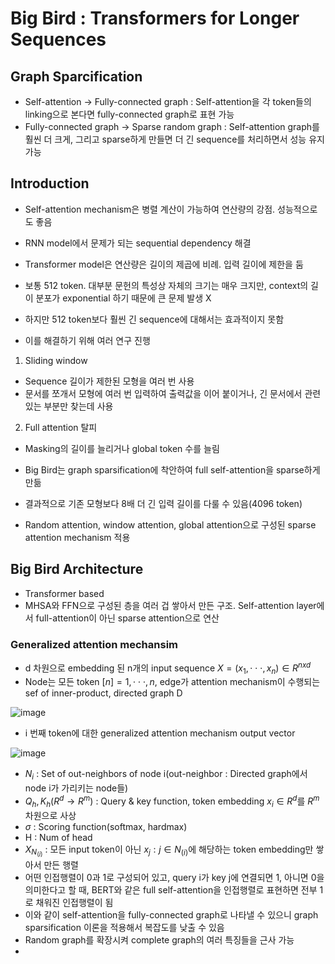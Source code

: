 # Big Bird : Transformers for Longer Sequences

## Graph Sparcification

- Self-attention -> Fully-connected graph : Self-attention을 각 token들의 linking으로 본다면 fully-connected graph로 표현 가능
- Fully-connected graph -> Sparse random graph : Self-attention graph를 훨씬 더 크게, 그리고 sparse하게 만들면 더 긴 sequence를 처리하면서 성능 유지 가능

## Introduction 

- Self-attention mechanism은 병렬 계산이 가능하여 연산량의 강점. 성능적으로도 좋음
- RNN model에서 문제가 되는 sequential dependency 해결

- Transformer model은 연산량은 길이의 제곱에 비례. 입력 길이에 제한을 둠
- 보통 512 token. 대부분 문헌의 특성상 자체의 크기는 매우 크지만, context의 길이 분포가 exponential 하기 때문에 큰 문제 발생 X
- 하지만 512 token보다 훨씬 긴 sequence에 대해서는 효과적이지 못함
- 이를 해결하기 위해 여러 연구 진행

1. Sliding window
- Sequence 길이가 제한된 모형을 여러 번 사용
- 문서를 쪼개서 모형에 여러 번 입력하여 출력값을 이어 붙이거나, 긴 문서에서 관련 있는 부분만 찾는데 사용

2. Full attention 탈피
- Masking의 길이를 늘리거나 global token 수를 늘림

- Big Bird는 graph sparsification에 착안하여 full self-attention을 sparse하게 만듦
- 결과적으로 기존 모형보다 8배 더 긴 입력 길이를 다룰 수 있음(4096 token)
- Random attention, window attention, global attention으로 구성된 sparse attention mechanism 적용

## Big Bird Architecture

- Transformer based
- MHSA와 FFN으로 구성된 층을 여러 겁 쌓아서 만든 구조. Self-attention layer에서 full-attention이 아닌 sparse attention으로 연산

### Generalized attention mechansim

- d 차원으로 embedding 된 n개의 input sequence $X = (x_1,\cdot\cdot\cdot,x_n) \in R^{nxd}$
- Node는 모든 token $[n]=1,\cdot\cdot\cdot,n$, edge가 attention mechanism이 수행되는 sef of inner-product, directed graph D

![image](https://github.com/as9786/NLP/assets/80622859/b8f49abb-1e90-4237-97e1-69f3fd482432)

- i 번째 token에 대한 generalized attention mechanism output vector

![image](https://github.com/as9786/NLP/assets/80622859/6301829f-fb08-4229-ba0b-ec9f0dc5b74a)

- $N_i$ : Set of out-neighbors of node i(out-neighbor : Directed graph에서 node i가 가리키는 node들)
- $Q_h, K_h(R^d \rightarrow R^m)$ : Query & key function, token embedding $x_i \in R^d$를 $R^m$ 차원으로 사상
- $\sigma$ : Scoring function(softmax, hardmax)
- H : Num of head
- $X_{N_{(i)}}$ : 모든 input token이 아닌 ${x_j : j \in N_{(i)}}$에 해당하는 token embedding만 쌓아서 만든 행렬
- 어떤 인접행렬이 0과 1로 구성되어 있고, query i가 key j에 연결되면 1, 아니면 0을 의미한다고 할 때, BERT와 같은 full self-attention을 인접행렬로 표현하면 전부 1로 채워진 인접행렬이 됨
- 이와 같이 self-attention을 fully-connected graph로 나타낼 수 있으니 graph sparsification 이론을 적용해서 복잡도를 낮출 수 있음
- Random graph를 확장시켜 complete graph의 여러 특징들을 근사 가능
- 

